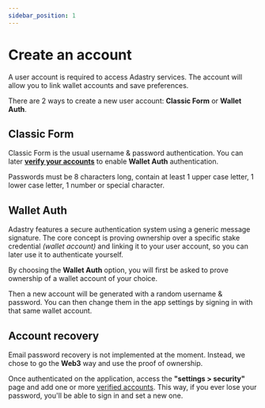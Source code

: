 ```yaml
---
sidebar_position: 1
---
```


# Create an account

A user account is required to access Adastry services. The account will allow you to link wallet accounts
and save preferences.

There are 2 ways to create a new user account: **Classic Form** or **Wallet Auth**.

## Classic Form

Classic Form is the usual username & password authentication. You can later 
**[verify your accounts](/learn/docs/get-started/verified-accounts)** to enable
**Wallet Auth** authentication.

Passwords must be 8 characters long, contain at least 1 upper case letter, 1 lower case letter, 1 number or
special character.

## Wallet Auth

Adastry features a secure authentication system using a generic message signature. The core concept is proving
ownership over a specific stake credential *(wallet account)* and linking it to your user account, so you can later
use it to authenticate yourself.

By choosing the **Wallet Auth** option, you will first be asked to prove ownership of a wallet account of your choice.

Then a new account will be generated with a random username & password. You can then change them in the app settings
by signing in with that same wallet account.

## Account recovery

Email password recovery is not implemented at the moment. Instead, we chose to go the **Web3** way and use the 
proof of ownership.

Once authenticated on the application, access the **"settings > security"** page and add one or more
[verified accounts](/learn/docs/get-started/verified-accounts). This way, if you ever lose your password, you'll
be able to sign in and set a new one.

